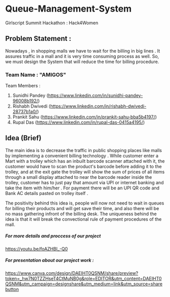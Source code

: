 # Queue-Management-System
Girlscript Summit Hackathon : Hack4Women
 
## Problem Statement :
Nowadays , in shopping malls we have to wait for the billing in big lines . It assures traffic in a mall and it is very time consuming process as well. So, we must design the System that will reduce the time for billing procedure.

### Team Name : "AMIGOS"
Team Members : 
1. Sunidhi Pandey (https://www.linkedin.com/in/sunidhi-pandey-96008b192/)
2. Rishabh Dwivedi (https://www.linkedin.com/in/rishabh-dwivedi-28737b1a0/)
3. Prankit Sahu (https://www.linkedin.com/in/prankit-sahu-bba5b4197/)
4. Rupal Das (https://www.linkedin.com/in/rupal-das-0415a4195/)

## Idea (Brief)
The main idea is to decrease the traffic in public shopping places like malls by implementing a convenient billing technology .
While customer enter a Mart with a trolley which has an inbuilt barcode scanner attached with it, the customer would have to scan the product's barcode before adding it to the trolley, and at the exit gate the trolley will show the sum of prices of all items through a small display attached to near the barcode reader inside the trolley, customer has to just pay that amount via UPI or internet banking and take the item with him/her .
For payment there will be an UPI QR code and Bank AC details pasted on trolley itself .

The positivity behind this idea is, people will now not need to wait in queues for billing their products and will get save their time, and also there will be no mass gathering infront of the billing desk.
The uniqueness behind the idea is that it will break the convectional rule of payment procedures of the mall.

##### For more details and proccess of our project 
https://youtu.be/foAZHBI_-Q0

##### For presentation about our project work :
https://www.canva.com/design/DAEIHT0QSNM/share/preview?token=_hw7N0TZZHseT4CtMuNB0g&role=EDITOR&utm_content=DAEIHT0QSNM&utm_campaign=designshare&utm_medium=link&utm_source=sharebutton
